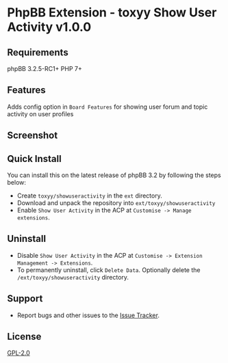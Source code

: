 # PhpBB Extension - toxyy Show User Activity v1.0.0

## Requirements

phpBB 3.2.5-RC1+ PHP 7+

## Features

Adds config option in `Board Features` for showing user forum and topic activity on user profiles

## Screenshot

## Quick Install

You can install this on the latest release of phpBB 3.2 by following the steps below:

* Create `toxyy/showuseractivity` in the `ext` directory.
* Download and unpack the repository into `ext/toxyy/showuseractivity`
* Enable `Show User Activity` in the ACP at `Customise -> Manage extensions`.

## Uninstall

* Disable `Show User Activity` in the ACP at `Customise -> Extension Management -> Extensions`.
* To permanently uninstall, click `Delete Data`. Optionally delete the `/ext/toxyy/showuseractivity` directory.

## Support

* Report bugs and other issues to the [Issue Tracker](https://github.com/toxyy/showuseractivity/issues).

## License

[GPL-2.0](license.txt)

